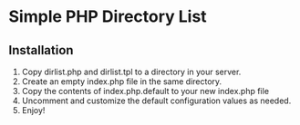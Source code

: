 Simple PHP Directory List
=========================

Installation
------------

1. Copy dirlist.php and dirlist.tpl to a directory in your server.
1. Create an empty index.php file in the same directory.
1. Copy the contents of index.php.default to your new index.php file
1. Uncomment and customize the default configuration values as needed.
1. Enjoy!

